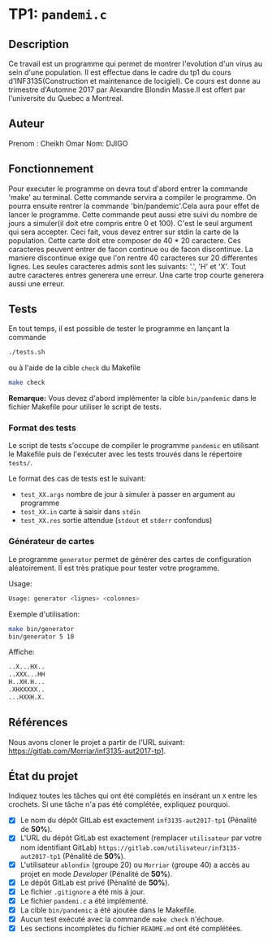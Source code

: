 # TP1: `pandemi.c`

## Description

Ce travail est un programme qui permet de montrer l'evolution d'un virus au sein d'une population.
Il est effectue dans le cadre du tp1 du cours d'INF3135(Construction et maintenance de locigiel).
Ce cours est donne au trimestre d'Automne 2017 par Alexandre Blondin Masse.Il est offert par 
l'universite du Quebec a Montreal.

## Auteur

Prenom : Cheikh Omar
Nom: DJIGO

## Fonctionnement

Pour executer le programme on devra tout d'abord entrer la commande 'make' au 
terminal. Cette commande servira a compiler le programme. On pourra ensuite 
rentrer la commande 'bin/pandemic'.Cela aura pour effet de lancer le programme.
Cette commande peut aussi etre suivi du nombre de jours a simuler(il doit etre
compris entre 0 et 100). C'est le seul argument qui sera accepter. Ceci fait,
vous devez entrer sur stdin la carte de la population. Cette carte doit etre
composer de 40 * 20 caractere. Ces caracteres peuvent entrer de facon continue
ou de facon discontinue. La maniere discontinue exige que l'on rentre 40 
caracteres sur 20 differentes lignes. Les seules caracteres admis sont les suivants:
'.', 'H' et 'X'. Tout autre caracteres entres generera une erreur. Une carte trop 
courte generera aussi une erreur. 
    
## Tests

En tout temps, il est possible de tester le programme en lançant la commande

```sh
./tests.sh
```

ou à l'aide de la cible `check` du Makefile

```sh
make check
```

**Remarque:** Vous devez d'abord implémenter la cible `bin/pandemic` dans le
fichier Makefile pour utiliser le script de tests.

### Format des tests

Le script de tests s'occupe de compiler le programme `pandemic` en utilisant le
Makefile puis de l'exécuter avec les tests trouvés dans le répertoire `tests/`.

Le format des cas de tests est le suivant:

* `test_XX.args` nombre de jour à simuler à passer en argument au programme
* `test_XX.in` carte à saisir dans `stdin`
* `test_XX.res` sortie attendue (`stdout` et `stderr` confondus)

### Générateur de cartes

Le programme `generator` permet de générer des cartes de configuration aléatoirement.
Il est très pratique pour tester votre programme.

Usage:
```sh
Usage: generator <lignes> <colonnes>
```

Exemple d'utilisation:
```sh
make bin/generator
bin/generator 5 10
```

Affiche:
```sh
..X...HX..
..XXX...HH
H..XH.H...
.XHXXXXX..
...HXXH.X.
```

## Références

Nous avons cloner le projet a partir de l'URL suivant: https://gitlab.com/Morriar/inf3135-aut2017-tp1.

## État du projet

Indiquez toutes les tâches qui ont été complétés en insérant un `X` entre les
crochets. Si une tâche n'a pas été complétée, expliquez pourquoi.

* [X] Le nom du dépôt GitLab est exactement `inf3135-aut2017-tp1` (Pénalité de
  **50%**).
* [X] L'URL du dépôt GitLab est exactement (remplacer `utilisateur` par votre
  nom identifiant GitLab) `https://gitlab.com/utilisateur/inf3135-aut2017-tp1`
  (Pénalité de **50%**).
* [X] L'utilisateur `ablondin` (groupe 20) ou `Morriar` (groupe 40) a accès au
  projet en mode *Developer* (Pénalité de **50%**).
* [X] Le dépôt GitLab est privé (Pénalité de **50%**).
* [X] Le fichier `.gitignore` a été mis à jour.
* [X] Le fichier `pandemi.c` a été implémenté.
* [X] La cible `bin/pandemic` a été ajoutée dans le Makefile.
* [X] Aucun test exécuté avec la commande `make check` n'échoue.
* [X] Les sections incomplètes du fichier `README.md` ont été complétées.

